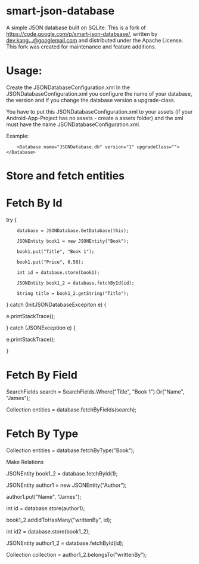 smart-json-database
===================

A simple JSON database built on SQLite. This is a fork of https://code.google.com/p/smart-json-databsase/, written by dev.kang...@googlemail.com and distributed under the Apache License.  This fork was created for maintenance and feature additions.


Usage:
======
Create the JSONDatabaseConfiguration.xml
In the JSONDatabaseConfiguration.xml you configure the name of your database, the version and if you change the database version a upgrade-class.

You have to put this JSONDatabaseConfiguration.xml to your assets (if your Android-App-Project has no assets - create a assets folder) and the xml must have the name JSONDatabaseConfiguration.xml.

Example:

<?xml version="1.0" encoding="UTF-8"?>

<JSONDatabaseConfiguration> 

        <Database name="JSONDatabase.db" version="1" upgradeClass=""></Database>

</JSONDatabaseConfiguration>

Store and fetch entities
========================

Fetch By Id
===========

try {

        database = JSONDatabase.GetDatabase(this);
        
        JSONEntity book1 = new JSONEntity("Book");
        
        book1.put("Title", "Book 1");
        
        book1.put("Price", 0.50);
        
        int id = database.store(book1);

        JSONEntity book1_2 = database.fetchById(id);
        
        String title = book1_2.getString("Title");

} catch (InitJSONDatabaseExcepiton e) {

e.printStackTrace();
                
} catch (JSONException e) {

e.printStackTrace();
                        
}

Fetch By Field
==============

SearchFields search = SearchFields.Where("Title", "Book 1").Or("Name", "James");

Collection<JSONEntity> entities = database.fetchByFields(search);

Fetch By Type
=============

Collection<JSONEntity> entities = database.fetchByType("Book");

Make Relations
        
JSONEntity book1_2 = database.fetchById(1);

JSONEntity author1 = new JSONEntity("Author");

author1.put("Name", "James");

int id = database.store(author1);

book1_2.addIdToHasMany("writtenBy", id);

int id2 = database.store(book1_2);

JSONEntity author1_2 = database.fetchById(id);

Collection<Integer> collection = author1_2.belongsTo("writtenBy");
